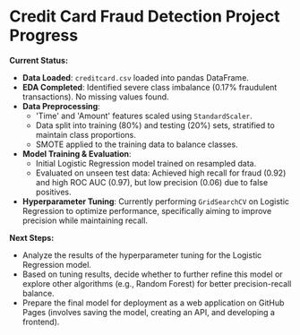 # Credit Card Fraud Detection Project Progress

**Current Status:**
*   **Data Loaded**: `creditcard.csv` loaded into pandas DataFrame.
*   **EDA Completed**: Identified severe class imbalance (0.17% fraudulent transactions). No missing values found.
*   **Data Preprocessing**:
    *   'Time' and 'Amount' features scaled using `StandardScaler`.
    *   Data split into training (80%) and testing (20%) sets, stratified to maintain class proportions.
    *   SMOTE applied to the training data to balance classes.
*   **Model Training & Evaluation**:
    *   Initial Logistic Regression model trained on resampled data.
    *   Evaluated on unseen test data: Achieved high recall for fraud (0.92) and high ROC AUC (0.97), but low precision (0.06) due to false positives.
*   **Hyperparameter Tuning**: Currently performing `GridSearchCV` on Logistic Regression to optimize performance, specifically aiming to improve precision while maintaining recall.

**Next Steps:**
*   Analyze the results of the hyperparameter tuning for the Logistic Regression model.
*   Based on tuning results, decide whether to further refine this model or explore other algorithms (e.g., Random Forest) for better precision-recall balance.
*   Prepare the final model for deployment as a web application on GitHub Pages (involves saving the model, creating an API, and developing a frontend).